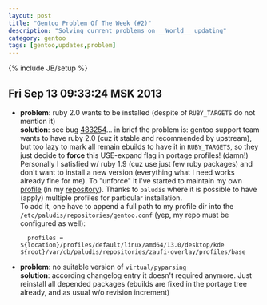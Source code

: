 ```yaml
---
layout: post
title: "Gentoo Problem Of The Week (#2)"
description: "Solving current problems on __World__ updating"
category: gentoo
tags: [gentoo,updates,problem]
---
```

{% include JB/setup %}


Fri Sep 13 09:33:24 MSK 2013
----------------------------


* __problem__: ruby 2.0 wants to be installed (despite of `RUBY_TARGETS` do not mention it)  
  __solution__: see bug [483254](https://bugs.gentoo.org/show_bug.cgi?id=483254)... in brief
  the problem is: gentoo support team wants to have ruby 2.0 (cuz it stable and recommended by upstream),
  but too lazy to mark all remain ebuilds to have it in `RUBY_TARGETS`, so they just decide to
  __force__ this USE-expand flag in portage profiles! (damn!) Personally I satisfied w/ ruby 1.9 
  (cuz use just few ruby packages) and don't want to install a new version (everything what I need
  works already fine for me). To "unforce" it I've started to maintain my own
  [profile](https://github.com/zaufi/zaufi-overlay/tree/master/profiles) 
  (in my [repository](https://github.com/zaufi/zaufi-overlay/tree/master)). Thanks to `paludis`
  where it is possible to have (apply) multiple profiles for particular installation.  
  To add it, one have to append a full path to my profile dir into the `/etc/paludis/repositories/gentoo.conf`
  (yep, my repo must be configured as well):  

        profiles = ${location}/profiles/default/linux/amd64/13.0/desktop/kde ${root}/var/db/paludis/repositories/zaufi-overlay/profiles/base


* __problem__: no suitable version of `virtual/pyparsing`  
  __solution__: according changelog entry it doesn't required anymore. Just reinstall all depended
  packages (ebuilds are fixed in the portage tree already, and as usual w/o revision increment)
